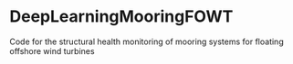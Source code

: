 # DeepLearningMooringFOWT
Code for the structural health monitoring of mooring systems for floating offshore wind turbines
